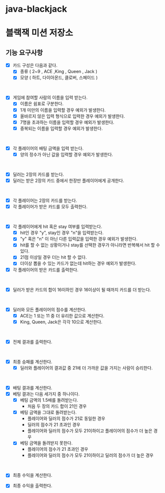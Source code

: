 # java-blackjack

# 블랙잭 미션 저장소

## 기능 요구사항

- [x] 카드 구성은 다음과 같다.
    - [x] 종류 ( 2~9 , ACE ,King , Queen , Jack )
    - [x] 모양 ( 하트, 다이아몬드, 클로버, 스페이드 )

<br>

- [x] 게임에 참여할 사람의 이름을 입력 받는다.
    - [x] 이름은 쉼표로 구분한다.
    - [x] 1개 미만의 이름을 입력할 경우 예외가 발생한다.
    - [x] 올바르지 않은 입력 형식으로 입력한 경우 예외가 발생한다.
    - [x] 7명을 초과하는 이름을 입력할 경우 예외가 발생한다.
    - [x] 중복되는 이름을 입력할 경우 예외가 발생한다.

<br>

- [x] 각 플레이어의 배팅 금액을 입력 받는다.
    - [x] 양의 정수가 아닌 값을 입력할 경우 예외가 발생한다.

<br>

- [x] 딜러는 2장의 카드를 받는다.
- [x] 딜러는 받은 2장의 카드 중에서 한장만 플레이어에게 공개한다.

<br>

- [x] 각 플레이어는 2장의 카드를 받는다.
- [x] 각 플레이어가 받은 카드를 모두 출력한다.

<br>

- [x] 각 플레이어에게 hit 혹은 stay 여부를 입력받는다.
    - [x] hit인 경우 "y", stay인 경우 "n"을 입력받는다.
    - [x] "y" 혹은 "n" 이 아닌 다른 입력값을 입력한 경우 예외가 발생한다.
    - [x] hit를 할 수 없는 상황이거나 stay를 선택한 경우가 아니라면 반복해서 hit 할 수 있다.
    - [x] 21점 이상일 경우 더는 hit 할 수 없다.
    - [x] 더이상 뽑을 수 있는 카드가 없는데 hit하는 경우 예외가 발생한다.
- [x] 각 플레이어의 받은 카드를 출력한다.

<br>

- [x] 딜러가 받은 카드의 합이 16이하인 경우 16이상이 될 때까지 카드를 더 받는다.

<br>

- [x] 딜러와 모든 플레이어의 점수를 계산한다.
    - [x] ACE는 1 또는 11 중 더 유리한 값으로 계산한다.
    - [x] King, Queen, Jack은 각각 10으로 계산한다.

<br>

- [x] 전체 결과를 출력한다.

<br>

- [x] 최종 승패를 계산한다.
    - [x] 딜러와 플레이어의 결과값 중 21에 더 가까운 값을 가지는 사람이 승리한다.

<br>

- [x] 배팅 결과를 계산한다.
- [x] 베팅 결과는 다음 세가지 중 하나이다.
  - [x] 베팅 금액의 1.5배를 돌려받는다.
    - 처음 두 장의 카드 합이 21인 경우
  - [x] 베팅 금액을 그대로 돌려받는다.
    - 플레이어와 딜러의 점수가 21로 동일한 경우
    - 딜러의 점수가 21 초과인 경우
    - 플레이어와 딜러의 점수가 모두 21이하이고 플레이어의 점수가 더 높은 경우
  - [x] 베팅 금액을 돌려받지 못한다.
    - 플레이어의 점수가 21 초과인 경우
    - 플레이어와 딜러의 점수가 모두 21이하이고 딜러의 점수가 더 높은 경우

<br>

- [x] 최종 수익을 계산한다.
- [x] 최종 수익을 출력한다.
    
